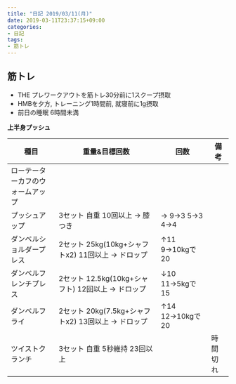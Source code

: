 ```yaml
---
title: "日記 2019/03/11(月)"
date: 2019-03-11T23:37:15+09:00
categories:
- 日記
tags:
- 筋トレ
---
```


## 筋トレ
- THE プレワークアウトを筋トレ30分前に1スクープ摂取
- HMBを夕方, トレーニング1時間前, 就寝前に1g摂取
- 前日の睡眠 6時間未満

**上半身プッシュ**

| 種目                             | 重量&目標回数                                       | 回数              | 備考     |
|----------------------------------|-----------------------------------------------------|-------------------|----------|
| ローテーターカフのウォームアップ |                                                     |                   |          |
| プッシュアップ                   | 3セット 自重 10回以上 → 膝つき                     | → 9→3 5→3 4→4 |          |
| ダンベルショルダープレス         | 2セット 25kg(10kg+シャフトx2) 11回以上 → ドロップ  | ↑11 9→10kgで20  |          |
| ダンベルフレンチプレス           | 2セット 12.5kg(10kg+シャフト) 12回以上 → ドロップ  | ↓10 11→5kgで15  |          |
| ダンベルフライ                   | 2セット 20kg(7.5kg+シャフトx2) 13回以上 → ドロップ | ↑14 12→10kgで20 |          |
| ツイストクランチ                 | 3セット 自重 5秒維持 23回以上                       |                   | 時間切れ |

<!--more-->
